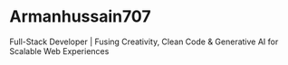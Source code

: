 # Armanhussain707
Full-Stack Developer | Fusing Creativity, Clean Code & Generative AI for Scalable Web Experiences
